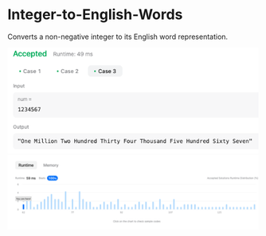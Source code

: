 # Integer-to-English-Words
Converts a non-negative integer to its English word representation.


![](https://github.com/sabrenda/Integer-to-English-Words/raw/main/img/3.png)
![](https://github.com/sabrenda/Integer-to-English-Words/raw/main/img/2.png)
